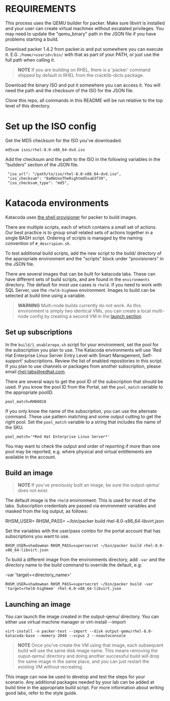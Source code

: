 # REQUIREMENTS

This process uses the QEMU builder for packer.  Make sure libvirt is installed and your user can create virtual machines without escalated privileges.  You may need to update the "qemu_binary" path in the JSON file if you have problems starting a build.

Download packer 1.4.2 from packer.io and put somewhere you can execute it.  E.G. `/home/<userid>/bin/` with that as part of your PATH, or just use the full path when calling it.  

>**NOTE** If you are building on RHEL, there is a 'packer' command shipped by default in RHEL from the cracklib-dicts package.

Download the binary ISO and put it somewhere you can access it.  You will need the path and the checksum of the ISO for the JSON file.

Clone this repo, all commands in this README will be run relative to the top level of this directory.

# Set up the ISO config

Get the MD5 checksum for the ISO you've downloaded.

`md5sum isos/rhel-8.0-x86_64-dvd.iso`

Add the checksum and the path to the ISO in the following variables in the "builders" section of the JSON file.

```
 "iso_url": "/path/to/iso/rhel-8.0-x86_64-dvd.iso",
 "iso_checksum": "8a0bUseTheRightmd5sum3f39",
 "iso_checksum_type": "md5",
```

# Katacoda environments
Katacoda uses [the shell provisioner](https://www.packer.io/docs/provisioners/shell.html) for packer to build images.

There are multiple scripts, each of which contains a small set of actions.  Our best practice is to group small related sets of actions together in a single BASH script.  Ordering of scripts is managed by the naming convention of `#_descripion.sh`.

To test additional build scripts, add the new script to the build/ directory of the appropriate environment and the "scripts" block under "provisioners" in the JSON file.

There are several images that can be built for katacoda labs.  These can have different sets of build scripts, and are found in the `environments` directory. The default for most use cases is `rhel8`.  If you need to work with SQL Server, use the `rhel8-highmem` environment.  Images to build can be selected at build time using a variable.

>__WARNING__ Multi-node builds currently do not work.  As this environment is simply two identical VMs, you can create a local multi-node config by creating a second VM in the [launch section](#launching-an-image).

## Set up subscriptions

In the `build/1_enablerepo.sh` script for your environment, set the pool for the subscription you plan to use.  The Katacoda environments will use 'Red Hat Enterprise Linux Server Entry Level with Smart Management, Self-support' subscriptions.  Review the list of enabled repositories in this script.  If you plan to use channels or packages from another subscription, please email rhel-labs@redhat.com.

There are several ways to get the pool ID of the subscription that should be used.  If you know the pool ID from the Portal, set the `pool_match` variable to the appropriate poolID.

`pool_match=RH00010`

If you only know the name of the subscription, you can use the alternate command. These use pattern matching and some output cutting to get the right pool.  Set the `pool_match` variable to a string that includes the name of the SKU.

`pool_match='*Red Hat Enterprise Linux Server*'`

You may want to check the output and order of reporting if more than one pool may be reported, e.g. where physical and virtual entitlements are available in the account.

## Build an image
>**NOTE** If you've previously built an image, be sure the output-qemu/ does not exist.

The default image is the `rhel8` environment.  This is used for most of the labs.  Subscription credentials are passed via environment variables and masked from the log output, as follows:

RHSM_USER=<userid> RHSM_PASS=<userpass>  ~/bin/packer build rhel-8.0-x86_64-libvirt.json

Set the variables with the user/pass combo for the portal account that has subscriptions you want to use.

`RHSM_USER=shadowman RHSM_PASS=supersecret ~/bin/packer build rhel-8.0-x86_64-libvirt.json`

To build a different image from the environments directory, add `-var` and the directory name to the build command to override the default, e.g:

-var 'target=<directory_name>'

`RHSM_USER=shadowman RHSM_PASS=supersecret ~/bin/packer build -var 'target=rhel8-highmem' rhel-8.0-x86_64-libvirt.json`

## Launching an image

You can launch the image created in the output-qemu/ directory.  You can either use virtual machine manager or virt-install --import

`virt-install -n packer-test --import --disk output-qemu/rhel-8.0-katacoda-base --memory 2048 --vcpus 2 --noautoconsole`

>**NOTE** Once you've create the VM using that image, each subsequent build will use the same disk image name.  This means removing the ouput-qemu/ directory and doing another successful build will drop the same image in the same place, and you can just restart the existing VM without recreating.

This image can now be used to develop and test the steps for your scenario.  Any additional packages needed by your lab can be added at build time in the appropriate build script.  For more information about writing good labs, refer to the style guide.
